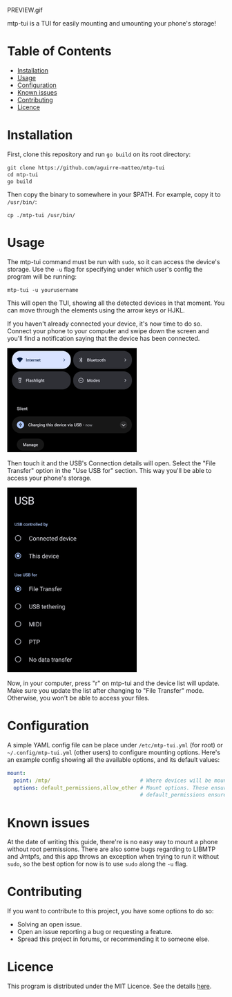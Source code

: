 PREVIEW.gif

mtp-tui is a TUI for easily mounting and umounting your phone's storage!

# Table of Contents

- [Installation](#installation)
- [Usage](#usage)
- [Configuration](#configuration)
- [Known issues](#known-issues)
- [Contributing](#contributing)
- [Licence](#licence)

# Installation
First, clone this repository and run `go build` on its root directory:

```shell
git clone https://github.com/aguirre-matteo/mtp-tui
cd mtp-tui
go build
```

Then copy the binary to somewhere in your $PATH. For example, copy it to `/usr/bin/`:

```shell
cp ./mtp-tui /usr/bin/
```

# Usage 
The mtp-tui command must be run with `sudo`, so it can access the
device's storage. Use the `-u` flag for specifying under which user's 
config the program will be running:

```shell
mtp-tui -u yourusername
```

This will open the TUI, showing all the detected devices in that moment.
You can move through the elements using the arrow keys or HJKL.

If you haven't already connected your device, it's now time to do so.
Connect your phone to your computer and swipe down the screen and you'll
find a notification saying that the device has been connected.

<img src="./screenshots/usb-notification.png" width="300" alt="USB Notification">

Then touch it and the USB's Connection details will open. Select the "File Transfer"
option in the "Use USB for" section. This way you'll be able to access your phone's 
storage.

<img src="./screenshots/usb-settings.png" width="300" alt="USB Settings">

Now, in your computer, press "r" on mtp-tui and the device list will update. Make sure
you update the list after changing to "File Transfer" mode. Otherwise, you won't be able 
to access your files.

# Configuration
A simple YAML config file can be place under `/etc/mtp-tui.yml` (for root) or `~/.config/mtp-tui.yml`
(other users) to configure mounting options. Here's an example config showing all the available options,
and its default values:

```yaml
mount:
  point: /mtp/                             # Where devices will be mounted. If the user is different from root, it will be ~/mtp/
  options: default_permissions,allow_other # Mount options. These ensure your user has access to the drive.
                                           # default_permissions ensures the mounted FS inherits his parent directory's permissions.
```

# Known issues
At the date of writing this guide, there're is no easy way to mount a phone without root permissions.
There are also some bugs regarding to LIBMTP and Jmtpfs, and this app throws an exception when trying to
run it without `sudo`, so the best option for now is to use `sudo` along the `-u` flag.

# Contributing
If you want to contribute to this project, you have some options to do so:

- Solving an open issue.
- Open an issue reporting a bug or requesting a feature.
- Spread this project in forums, or recommending it to someone else.

# Licence
This program is distributed under the MIT Licence. See the details [here](LICENSE).
